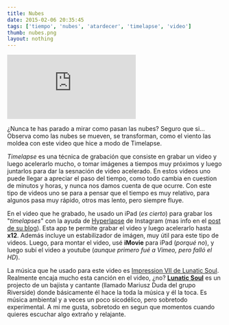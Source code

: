 ```yaml
---
title: Nubes
date: 2015-02-06 20:35:45
tags: ['tiempo', 'nubes', 'atardecer', 'timelapse', 'video']
thumb: nubes.png
layout: nothing
---
```


<iframe class="yt" src="https://www.youtube-nocookie.com/embed/cvMMCAL0GZs?rel=0" frameborder="0" allowfullscreen></iframe>

¿Nunca te has parado a mirar como pasan las nubes? Seguro que si... Observa como las nubes se mueven, se transforman, como el viento las moldea con este video que hice a modo de Timelapse.

_Timelapse_ es una técnica de grabación que consiste en grabar un video y luego acelerarlo mucho, o tomar imágenes a tiempos muy próximos y luego juntarlos para dar la sesnación de video acelerado. En estos videos uno puede llegar a apreciar el paso del tiempo, como todo cambia en cuestion de minutos y horas, y nunca nos damos cuenta de que ocurre. Con este tipo de videos uno se para a pensar que el tiempo es muy relativo, para algunos pasa muy rápido, otros mas lento, pero siempre fluye.

En el video que he grabado, he usado un iPad (_es cierto_) para grabar los "_timelapses_" con la ayuda de [Hyperlapse](https://itunes.apple.com/app/id740146917) de Instagram (mas info en el [post de su blog](http://blog.instagram.com/post/95829278497/hyperlapse-from-instagram)). Esta app te permite grabar el video y luego acelerarlo hasta **x12**. Además incluye un estabilizador de imágen, muy útil para este tipo de videos. Luego, para montar el video, usé **iMovie** para iPad (_porqué no_), y luego subí el video a youtube (_aunque primero fué a Vimeo, pero falló el HD_).

La música que he usado para este video es [Impression VII de Lunatic Soul](http://open.spotify.com/track/5AZSXTh36HHfi6kTmrYfT4). Realmente encaja mucho esta canción en el video, ¿no? **[Lunatic Soul](http://www.lastfm.es/music/Lunatic+Soul)** es un projecto de un bajista y cantante (llamado Mariusz Duda del grupo Riverside) donde básicamente él hace la toda la música y él la toca. Es música ambiental y a veces un poco sicodélico, pero sobretodo experimental. A mi me gusta, sobretodo en segun que momentos cuando quieres escuchar algo extraño y relajante.
